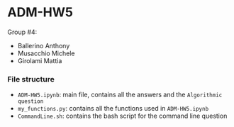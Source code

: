 # ADM-HW5
Group #4:
* Ballerino Anthony 
* Musacchio Michele 
* Girolami Mattia

### File structure
* `ADM-HW5.ipynb`: main file, contains all the answers and the `Algorithmic question`
* `my_functions.py`: contains all the functions used in `ADM-HW5.ipynb`
* `CommandLine.sh`: contains the bash script for the command line question
